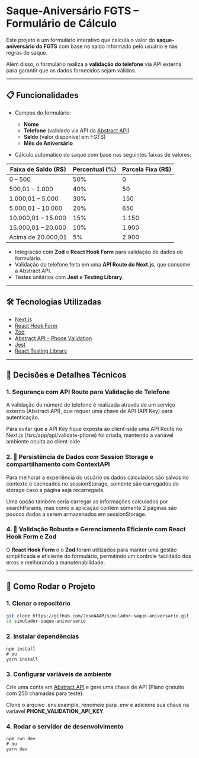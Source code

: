 # Saque-Aniversário FGTS – Formulário de Cálculo

Este projeto é um formulário interativo que calcula o valor do **saque-aniversário do FGTS** com base no saldo informado pelo usuário e nas regras de saque.

Além disso, o formulário realiza a **validação do telefone** via API externa para garantir que os dados fornecidos sejam válidos.

---

## 📋 Funcionalidades

- Campos do formulário:

  - **Nome**
  - **Telefone** (validado via API da [Abstract API](https://www.abstractapi.com/api/phone-validation-api))
  - **Saldo** (valor disponível em FGTS)
  - **Mês de Aniversário**

- Cálculo automático do saque com base nas seguintes faixas de valores:

| Faixa de Saldo (R$) | Percentual (%) | Parcela Fixa (R$) |
| ------------------- | -------------- | ----------------- |
| 0 – 500             | 50%            | 0                 |
| 500,01 – 1.000      | 40%            | 50                |
| 1.000,01 – 5.000    | 30%            | 150               |
| 5.000,01 – 10.000   | 20%            | 650               |
| 10.000,01 – 15.000  | 15%            | 1.150             |
| 15.000,01 – 20.000  | 10%            | 1.900             |
| Acima de 20.000,01  | 5%             | 2.900             |

- Integração com **Zod** e **React Hook Form** para validação de dados de formulário.
- Validação do telefone feita em uma **API Route do Next.js**, que consome a Abstract API.
- Testes unitários com **Jest** e **Testing Library**.

---

## 🛠️ Tecnologias Utilizadas

- [Next.js](https://nextjs.org/)
- [React Hook Form](https://react-hook-form.com/)
- [Zod](https://zod.dev/)
- [Abstract API – Phone Validation](https://www.abstractapi.com/api/phone-validation-api)
- [Jest](https://jestjs.io/)
- [React Testing Library](https://testing-library.com/docs/react-testing-library/intro/)

---

## 🧠 Decisões e Detalhes Técnicos

### 1. Segurança com API Route para Validação de Telefone

A validação do número de telefone é realizada através de um serviço externo (Abstract API), que requer uma chave de API (API Key) para autenticação.

Para evitar que a API Key fique exposta ao client-side uma API Route no Next.js (/src/app/api/validate-phone) foi criada, mantendo a variável ambiente oculta ao client-side

### 2. 💾 Persistência de Dados com Session Storage e compartilhamento com ContextAPI

Para melhorar a experiência do usuário os dados calculados são salvos no contexto e cacheados no sessionStorage, somente são carregados do storage caso a página seja recarregada.

Uma opção também seria carregar as informações calculados por searchParams, mas como a aplicação contém somente 2 páginas são poucos dados a serem armazenados em sessionStorage.

### 4. 🚀 Validação Robusta e Gerenciamento Eficiente com React Hook Form e Zod

O **React Hook Form** e o **Zod** foram utilizados para manter uma gestão simplificada e eficiente do formulário, permitindo um controle facilitado dos erros e melhorando a manutenabilidade.

---

## 🚀 Como Rodar o Projeto

### 1. Clonar o repositório

```bash
git clone https://github.com/JoseAAAM/simulador-saque-aniversario.git
cd simulador-saque-aniversario
```

### 2. Instalar dependências

```
npm install
# ou
yarn install
```

### 3. Configurar variáveis de ambiente

Crie uma conta em [Abstract API](https://www.abstractapi.com/api/phone-validation-api) e gere uma chave de API (Plano gratuito com 250 chamadas para teste).

Clone o arquivo .env.example, renomeie para .env e adicione sua chave na variavel **PHONE_VALIDATION_API_KEY**.

### 4. Rodar o servidor de desenvolvimento

```
npm run dev
# ou
yarn dev
```
